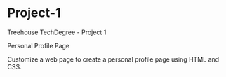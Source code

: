 # Project-1
Treehouse TechDegree - Project 1

Personal Profile Page 


Customize a web page to create a personal profile page using HTML and CSS.
